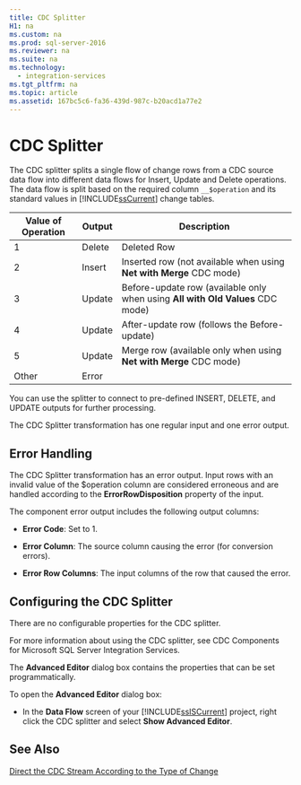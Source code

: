 ```yaml
---
title: CDC Splitter
H1: na
ms.custom: na
ms.prod: sql-server-2016
ms.reviewer: na
ms.suite: na
ms.technology: 
  - integration-services
ms.tgt_pltfrm: na
ms.topic: article
ms.assetid: 167bc5c6-fa36-439d-987c-b20acd1a77e2
---
```

# CDC Splitter
  The CDC splitter splits a single flow of change rows from a CDC source data flow into different data flows for Insert, Update and Delete operations. The data flow is split based on the required column `__$operation` and its standard values in [!INCLUDE[ssCurrent](../../Topics/TopicNameContainA/includes/ssCurrent_md.md)] change tables.  
  
|Value of Operation|Output|Description|  
|------------------------|------------|-----------------|  
|1|Delete|Deleted Row|  
|2|Insert|Inserted row (not available when using **Net with Merge** CDC mode)|  
|3|Update|Before-update row (available only when using **All with Old Values** CDC mode)|  
|4|Update|After-update row (follows the Before-update)|  
|5|Update|Merge row (available only when using **Net with Merge** CDC mode)|  
|Other|Error||  
  
 You can use the splitter to connect to pre-defined INSERT, DELETE, and UPDATE outputs for further processing.  
  
 The CDC Splitter transformation has one regular input and one error output.  
  
## Error Handling  
 The CDC Splitter transformation has an error output. Input rows with an invalid value of the $operation column are considered erroneous and are handled according to the **ErrorRowDisposition** property of the input.  
  
 The component error output includes the following output columns:  
  
-   **Error Code**: Set to 1.  
  
-   **Error Column**: The source column causing the error (for conversion errors).  
  
-   **Error Row Columns**: The input columns of the row that caused the error.  
  
## Configuring the CDC Splitter  
 There are no configurable properties for the CDC splitter.  
  
 For more information about using the CDC splitter, see CDC Components for Microsoft SQL Server Integration Services.  
  
 The **Advanced Editor** dialog box contains the properties that can be set programmatically.  
  
 To open the **Advanced Editor** dialog box:  
  
-   In the **Data Flow** screen of your [!INCLUDE[ssISCurrent](../../Topics/TopicNameContainA/includes/ssISCurrent_md.md)] project, right click the CDC splitter and select **Show Advanced Editor**.  
  
## See Also  
 [Direct the CDC Stream According to the Type of Change](../../Topics/TopicNameNotContainA/Direct-the-CDC-Stream-According-to-the-Type-of-Change.md)  
  
  